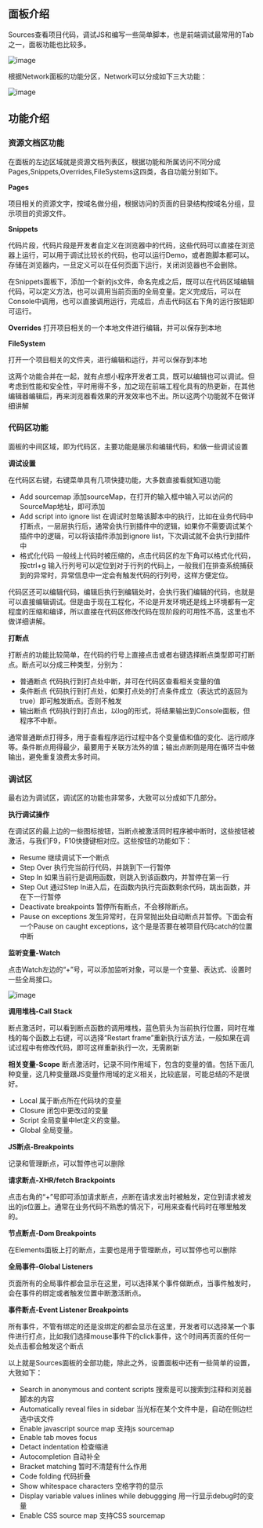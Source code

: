 ## 面板介绍

Sources查看项目代码，调试JS和编写一些简单脚本，也是前端调试最常用的Tab之一，面板功能也比较多。

![image](../images/sources0.png)

根据Network面板的功能分区，Network可以分成如下三大功能：

![image](../images/sources1.png)

## 功能介绍

### 资源文档区功能

在面板的左边区域就是资源文档列表区，根据功能和所属访问不同分成Pages,Snippets,Overrides,FileSystems这四类，各自功能分别如下。

**Pages**

项目相关的资源文字，按域名做分组，根据访问的页面的目录结构按域名分组，显示项目的资源文件。

**Snippets**

代码片段，代码片段是开发者自定义在浏览器中的代码，这些代码可以直接在浏览器上运行，可以用于调试比较长的代码，也可以运行Demo，或者跑脚本都可以。存储在浏览器内，一旦定义可以在任何页面下运行，关闭浏览器也不会删除。

在Snippets面板下，添加一个新的js文件，命名完成之后，既可以在代码区域编辑代码，可以定义方法，也可以调用当前页面的全局变量。定义完成后，可以在Console中调用，也可以直接调用运行，完成后，点击代码区右下角的运行按钮即可运行。

**Overrides**
打开项目相关的一个本地文件进行编辑，并可以保存到本地

**FileSystem**

打开一个项目相关的文件夹，进行编辑和运行，并可以保存到本地

这两个功能合并在一起，就有点想小程序开发者工具，既可以编辑也可以调试。但考虑到性能和安全性，平时用得不多，加之现在前端工程化具有的热更新，在其他编辑器编辑后，再来浏览器看效果的开发效率也不出。所以这两个功能就不在做详细讲解

### 代码区功能

面板的中间区域，即为代码区，主要功能是展示和编辑代码，和做一些调试设置

**调试设置**

在代码区右键，右键菜单具有几项快捷功能，大多数直接看就知道功能

- Add sourcemap 添加sourceMap，在打开的输入框中输入可以访问的SourceMap地址，即可添加
- Add script into ignore list 在调试时忽略该脚本中的执行，比如在业务代码中打断点，一层层执行后，通常会执行到插件中的逻辑，如果你不需要调试某个插件中的逻辑，可以将该插件添加到ignore list，下次调试就不会执行到插件中
- 格式化代码 一般线上代码时被压缩的，点击代码区的左下角可以格式化代码，按ctrl+g 输入行列号可以定位到对于行列的代码上，一般我们在排查系统捕获到的异常时，异常信息中一定会有触发代码的行列号，这样方便定位。

代码区还可以编辑代码，编辑后执行到编辑处时，会执行我们编辑的代码，也就是可以直接编辑调试。但是由于现在工程化，不论是开发环境还是线上环境都有一定程度的压缩和编译，所以直接在代码区修改代码在现阶段的可用性不高，这里也不做详细讲解。

**打断点**

打断点的功能比较简单，在代码的行号上直接点击或者右键选择断点类型即可打断点。断点可以分成三种类型，分别为：

- 普通断点 代码执行到打点处中断，并可在代码区查看相关变量的值
- 条件断点 代码执行到打点处，如果打点处的打点条件成立（表达式的返回为true）即可触发断点。否则不触发
- 输出断点 代码执行到打点出，以log的形式，将结果输出到Console面板，但程序不中断。

通常普通断点打得多，用于查看程序运行过程中各个变量值和值的变化、运行顺序等。条件断点用得最少，最要用于关联方法外的值；输出点断则是用在循环当中做输出，避免重复浪费太多时间。

### 调试区

最右边为调试区，调试区的功能也非常多，大致可以分成如下几部分。

**执行调试操作**

在调试区的最上边的一些图标按钮，当断点被激活同时程序被中断时，这些按钮被激活，与我们F9，F10快捷键相对应。这些按钮的功能如下：

- Resume 继续调试下一个断点
- Step Over 执行完当前行代码，并跳到下一行暂停
- Step In 如果当前行是调用函数，则跳入到该函数内，并暂停在第一行
- Step Out 通过Step In进入后，在函数内执行完函数剩余代码，跳出函数，并在下一行暂停
- Deactivate breakpoints 暂停所有断点，不会移除断点。
- Pause on exceptions 发生异常时，在异常抛出处自动断点并暂停。下面会有一个Pause on caught exceptions，这个是是否要在被项目代码catch的位置中断

**监听变量-Watch**

点击Watch左边的“+”号，可以添加监听对象，可以是一个变量、表达式、设置时一些全局接口。

![image](../images/sources2.png)

**调用堆栈-Call Stack**

断点激活时，可以看到断点函数的调用堆栈，蓝色箭头为当前执行位置，同时在堆栈的每个函数上右键，可以选择“Restart frame”重新执行该方法，一般如果在调试过程中有修改代码，即可这样重新执行一次，无需刷新


**相关变量-Scope**
断点激活时，记录不同作用域下，包含的变量的值。包括下面几种变量，这几种变量跟JS变量作用域的定义相关，比较底层，可能总结的不是很好。

- Local 属于断点所在代码块的变量
- Closure 闭包中更改过的变量
- Script 全局变量中let定义的变量。
- Global 全局变量。

**JS断点-Breakpoints**

记录和管理断点，可以暂停也可以删除

**请求断点-XHR/fetch Brackpoints**

点击右角的“+”号即可添加请求断点，点断在请求发出时被触发，定位到请求被发出的js位置上。通常在业务代码不熟悉的情况下，可用来查看代码时在哪里触发的。

**节点断点-Dom Breakpoints**

在Elements面板上打的断点，主要也是用于管理断点，可以暂停也可以删除

**全局事件-Global Listeners**

页面所有的全局事件都会显示在这里，可以选择某个事件做断点，当事件触发时，会在事件的绑定或者触发位置中断激活断点。

**事件断点-Event Listener Breakpoints**

所有事件，不管有绑定的还是没绑定的都会显示在这里，开发者可以选择某一个事件进行打点，比如我们选择mouse事件下的click事件，这个时间再页面的任何一处点击都会触发这个断点


以上就是Sources面板的全部功能，除此之外，设置面板中还有一些简单的设置，大致如下：

- Search in anonymous and content scripts 搜索是可以搜索到注释和浏览器脚本的内容
- Automatically reveal files in sidebar 当光标在某个文件中是，自动在侧边栏选中该文件
- Enable javascript source map 支持js sourcemap
- Enable tab moves focus 
- Detact indentation 检查缩进
- Autocompletion 自动补全
- Bracket matching 暂时不清楚有什么作用
- Code folding 代码折叠
- Show whitespace characters 空格字符的显示
- Display variable values inlines while debuggging 用一行显示debug时的变量
- Enable CSS source map 支持CSS sourcemap